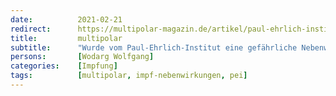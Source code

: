 ```yaml
---
date:          2021-02-21
redirect:      https://multipolar-magazin.de/artikel/paul-ehrlich-institut-nebenwirkung
title:         multipolar
subtitle:      "Wurde vom Paul-Ehrlich-Institut eine gefährliche Nebenwirkung der Impfung ausgeblendet?"
persons:       [Wodarg Wolfgang]
categories:    [Impfung]
tags:          [multipolar, impf-nebenwirkungen, pei]
---
```

